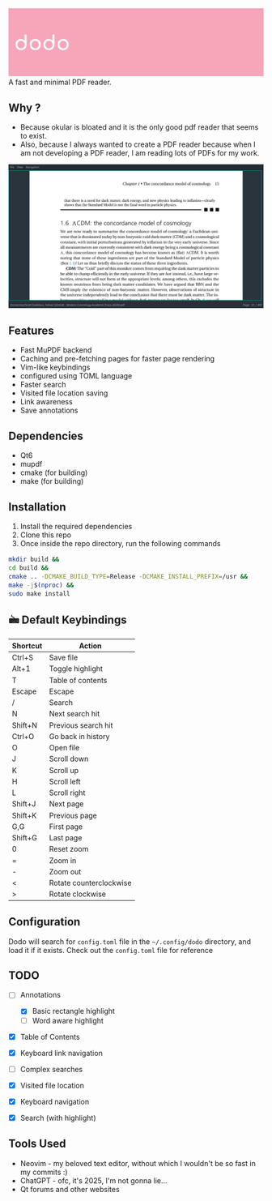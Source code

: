 <img src="./logo/banner.png"/>
A fast and minimal PDF reader.

## Why ?

- Because okular is bloated and it is the only good pdf reader that seems to exist.
- Also, because I always wanted to create a PDF reader because when I am not developing a
PDF reader, I am reading lots of PDFs for my work.

![dodo in action](./demo_pic.png)

## Features

- Fast MuPDF backend
- Caching and pre-fetching pages for faster page rendering
- Vim-like keybindings
- configured using TOML language
- Faster search
- Visited file location saving
- Link awareness
- Save annotations

## Dependencies

- Qt6
- mupdf
- cmake (for building)
- make (for building)

## Installation

1. Install the required dependencies
2. Clone this repo
3. Once inside the repo directory, run the following commands

```bash
mkdir build &&
cd build &&
cmake .. -DCMAKE_BUILD_TYPE=Release -DCMAKE_INSTALL_PREFIX=/usr &&
make -j$(nproc) &&
sudo make install
```

## 🖮 Default Keybindings

| Shortcut     | Action             |
|--------------|--------------------|
| Ctrl+S       | Save file          |
| Alt+1        | Toggle highlight   |
| T            | Table of contents  |
| Escape       | Escape             |
| /            | Search             |
| N            | Next search hit    |
| Shift+N      | Previous search hit|
| Ctrl+O       | Go back in history |
| O            | Open file          |
| J            | Scroll down        |
| K            | Scroll up          |
| H            | Scroll left        |
| L            | Scroll right       |
| Shift+J      | Next page          |
| Shift+K      | Previous page      |
| G,G          | First page         |
| Shift+G      | Last page          |
| 0            | Reset zoom         |
| =            | Zoom in            |
| -            | Zoom out           |
| <            | Rotate counterclockwise |
| >            | Rotate clockwise   |

## Configuration

Dodo will search for `config.toml` file in the `~/.config/dodo` directory, and load it if it exists.
Check out the `config.toml` file for reference

## TODO

- [ ] Annotations
    - [X] Basic rectangle highlight
    - [ ] Word aware highlight
- [X] Table of Contents
- [X] Keyboard link navigation
- [ ] Complex searches
- [X] Visited file location
- [X] Keyboard navigation
- [X] Search (with highlight)


## Tools Used

- Neovim - my beloved text editor, without which I wouldn't be so fast in my commits :)
- ChatGPT - ofc, it's 2025, I'm not gonna lie...
- Qt forums and other websites
